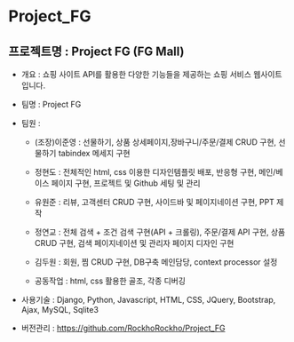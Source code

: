 # Project_FG

## 프로젝트명 : Project FG (FG Mall)

- 개요 : 쇼핑 사이트 API를 활용한 다양한 기능들을 제공하는 쇼핑 서비스 웹사이트 입니다.

- 팀명 : Project FG

- 팀원 : 

  - (조장)이준영 : 선물하기, 상품 상세페이지,장바구니/주문/결제 CRUD 구현, 선물하기 tabindex 메세지 구현

  - 정현도 : 전체적인 html, css 이용한 디자인템플릿 배포, 반응형 구현, 메인/베이스 페이지 구현, 프로젝트 및 Github 세팅 및 관리

  - 유원준 : 리뷰, 고객센터 CRUD 구현, 사이드바 및 페이지네이션 구현, PPT 제작

  - 정연교 : 전체 검색 + 조건 검색 구현(API + 크롤링), 주문/결제  API 구현, 상품 CRUD 구현, 검색 페이지네이션 및 관리자 페이지 디자인 구현

  - 김두원 : 회원, 찜 CRUD 구현, DB구축 메인담당, context processor 설정

  - 공동작업 : html, css 활용한 골조, 각종 디버깅

- 사용기술 : Django, Python, Javascript, HTML, CSS, JQuery, Bootstrap, Ajax, MySQL, Sqlite3

- 버전관리 : https://github.com/RockhoRockho/Project_FG      

